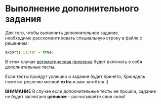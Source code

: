 # Выполнение дополнительного задания

Для того, чтобы выполнить дополнительное задание,  
необходимо расскоментировать специальную строку в файле с решением:
```js
exports.isStar = true;
```

В этом случае [автоматическая проверка](test.md) будет включать в себя дополнительные тесты.

Если тесты пройдут успешно и задание будет принято,
Хрюндель пометит решение меткой **extra** и вам зачтётся ;)

__ВНИМАНИЕ__ В случае если дополнительные тесты не прошли,
задание не будет засчитано __целиком__ – расчитывайте свои силы!
